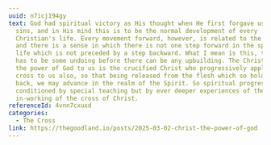 ```yaml
---
uuid: n7icj194gy
text: God had spiritual victory as His thought when He first forgave us our
  sins, and in His mind this is to be the normal development of every
  Christian's life. Every movement forward, however, is related to the cross,
  and there is a sense in which there is not one step forward in the spiritual
  life which is not preceded by a step backward. What I mean is this, that there
  has to be some undoing before there can be any upbuilding. The Christ who is
  the power of God to us is the crucified Christ who progressively applies the
  cross to us also, so that being released from the flesh which so holds us
  back, we may advance in the realm of the Spirit. So spiritual progress is not
  conditioned by special teaching but by ever deeper experiences of the
  in-working of the cross of Christ.
referenceId: 4vnn7cxuxd
categories:
  - The Cross
link: https://thegoodland.io/posts/2025-03-02-christ-the-power-of-god
---
```

